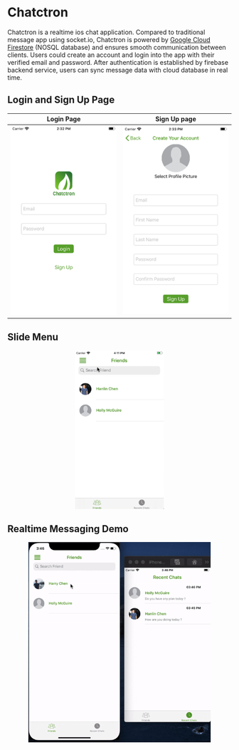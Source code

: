 # Chatctron
Chatctron is a realtime ios chat application. Compared to traditional message app using socket.io, Chatctron is powered by [Google Cloud Firestore](https://firebase.google.com/docs/firestore) (NOSQL database) and ensures smooth communication between clients. Users could create an account and login into the app with their verified email and password. After authentication is established by firebase backend service, users can sync message data with cloud database in real time.

## Login and Sign Up Page
Login Page             |  Sign Up page
:-------------------------:|:-------------------------:
| ![alt text](./images/login.png) | ![alt text](./images/signup.png) |

## Slide Menu
<p align = "center">
<img src="./images/sidemenu.gif" alt="alt text" width="200"/>
</p>

## Realtime Messaging Demo 
<p align = "center">
<img src="./images/chatdemo.gif" alt="alt text", height = "450"/>
</p>



